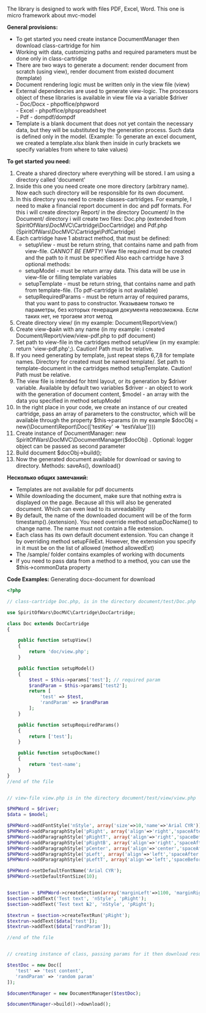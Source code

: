 The library is designed to work with files PDF, Excel, Word.
This one is micro framework about mvc-model

**General provisions:**
- To get started you need create instance DocumentManager then download class-cartridge for him
- Working with data, customizing paths and required parameters must be done only in class-cartridge
- There are two ways to generate a document: render document from scratch (using view), render document from existed document (template)
- Document rendering logic must be written only in the view file (view)
- External dependencies are used to generate view-logic. The processors object of these libraries is available in
view file via a variable $driver  
       - Doc/Docx - phpoffice/phpword  
       - Excel - phpoffice/phpspreadsheet  
       - Pdf - dompdf/dompdf
- Template is a blank document that does not yet contain the necessary data, but they will be substituted by the
generation process. Such data is defined only in the model. (Example: To generate an excel document, we created a 
template.xlsx blank then inside in curly brackets we specify variables from where to take values)


**To get started you need:**
1) Create a shared directory where everything will be stored. I am using a directory called 'document'
2) Inside this one you need create one more directory (arbitrary name). Now each such directory will be responsible for 
its own document.
3) In this directory you need to create classes-cartridges.
For example, I need to make a financial report document in doc and pdf formats.
For this i will create directory Report/ in the directory Document/
In the Document/ directory i will create two files: Doc.php (extended from SpiritOfWars\DocMVC\Cartridge\DocCartridge) 
and Pdf.php (SpiritOfWars\DocMVC\Cartridge\PdfCartridge)
4) Each cartridge have 1 abstract method, that must be defined:
    - setupView - must be return string, that contains name and path from view-file. _CANNOT BE EMPTY!_ View file required
must be created and the path to it must be specified
   Also each cartridge have 3 optional methods:
    - setupModel - must be return array data. This data will be use in view-file or filling template variables
    - setupTemplate - must be return string, that contains name and path from template-file. (To pdf-cartridge is not available)
    - setupRequiredParams - must be return array of required params, that you want to pass to constructor.
     Указываем только те параметры, без которых генерация документа невозможна. Если таких нет, не трогаем этот метод
5) Create directory view/ (in my example: Document/Report/view/)
6) Create view-файл with any name (in my example: i created Document/Report/view/view-pdf.php to pdf document)
7) Set path to view-file in the cartridges method setupView (in my example: return 'view-pdf.php';).
Caution! Path must be relative.
8) If you need generating by template, just repeat steps 6,7,8 for template names. Directory for created must be named template/. 
Set path to template-document in the cartridges method setupTemplate. Caution! Path must be relative.
9) The view file is intended for html layout, or its generation by $driver variable. Available by default
two variables $driver - an object to work with the generation of document content, $model - an array with the data you 
specified in method setupModel
10) In the right place in your code, we create an instance of our created cartridge, pass an array of parameters to the constructor,
which will be available through the property $this->params (in my example $docObj = new(\Document\Report\Doc(['testKey' => 'testValue'])))
11) Create instance of DocumentManager: new SpiritOfWars\DocMVC\DocumentManager($docObj) . Optional: logger object can 
be passed as second parameter
12) Build document $docObj->build();
13) Now the generated document available for download or saving to directory. Methods: saveAs(), download()


**Несколько общих замечаний:**

 - Templates are not available for pdf documents
 - While downloading the document, make sure that nothing extra is displayed on the page. Because all this will also be
generated document. Which can even lead to its unreadability
 - By default, the name of the downloaded document will be of the form timestamp().{extension}. You need override method 
 setupDocName() to change name. The name must not contain a file extension.
 - Each class has its own default document extension. You can change it by overriding method setupFileExt.
 However, the extension you specify in it must be on the list of allowed (method allowedExt)
 - The /sample/ folder contains examples of working with documents
 - If you need to pass data from a method to a method, you can use the $this->commonData property
 
 
 **Code Examples:**
 Generating docx-document for download
 
 ```php
 <?php
 
 // class-cartridge Doc.php, is in the directory document/test/Doc.php
 
 use SpiritOfWars\DocMVC\Cartridge\DocCartridge;
 
 class Doc extends DocCartridge
 {
 
     public function setupView()
     {
         return 'doc/view.php';
     }
 
     public function setupModel()
     {
         $test = $this->params['test']; // required param
         $randParam = $this->params['test2'];
         return [
             'test' => $test,
             'randParam' => $randParam
         ];
     }
 
     public function setupRequiredParams()
     {
         return ['test'];
     }
 
     public function setupDocName()
     {
         return 'test-name';
     }
 }
 //end of the file
 
 
 // view-file view.php is in the directory document/test/view/view.php
 
 $PHPWord = $driver;
 $data = $model;
 
 $PHPWord->addFontStyle('nStyle', array('size'=>10,'name'=>'Arial CYR'));
 $PHPWord->addParagraphStyle('pRight', array('align'=>'right','spaceAfter'=>0));
 $PHPWord->addParagraphStyle('pRightT', array('align'=>'right','spaceBefore'=>400,'spaceAfter'=>0));
 $PHPWord->addParagraphStyle('pRightB', array('align'=>'right','spaceAfter'=>400,'spaceAfter'=>0));
 $PHPWord->addParagraphStyle('pCenter', array('align'=>'center','spaceAfter'=>0));
 $PHPWord->addParagraphStyle('pLeft', array('align'=>'left','spaceAfter'=>0));
 $PHPWord->addParagraphStyle('pLeftT', array('align'=>'left','spaceBefore'=>400,'spaceAfter'=>0));
 
 $PHPWord->setDefaultFontName('Arial CYR');
 $PHPWord->setDefaultFontSize(10);
 
 
 $section = $PHPWord->createSection(array('marginLeft'=>1100, 'marginRight'=>1100, 'marginTop'=>1100, 'marginBottom'=>1100));
 $section->addText('Test text', 'nStyle', 'pRight');
 $section->addText('Test text №2', 'nStyle', 'pRight');
 
 $textrun = $section->createTextRun('pRight');
 $textrun->addText($data['test']);
 $textrun->addText($data['randParam']);
 
 //end of the file
 
 
 // creating instance of class, passing params for it then download result document
 
 $testDoc = new Doc([
    'test' => 'test content',
    'randParam' => 'random param'
 ]);

 $documentManager = new DocumentManager($testDoc);

 $documentManager->build()->download();